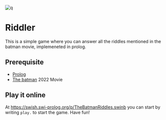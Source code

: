 
![q](https://user-images.githubusercontent.com/83130573/184323280-11c55e90-d70e-4ab7-b06a-9a3f5543be42.jpg)

# Riddler
This is a simple game where you can answer all the riddles mentioned in the batman movie, implemeneted in prolog. 
## Prerequisite
- [Prolog](https://www.swi-prolog.org/download/stable)
- [The batman](https://www.imdb.com/title/tt1877830/) 2022 Movie

## Play it online
At https://swish.swi-prolog.org/p/TheBatmanRiddles.swinb
you can start by writing ```play.``` to start the game. Have fun!
